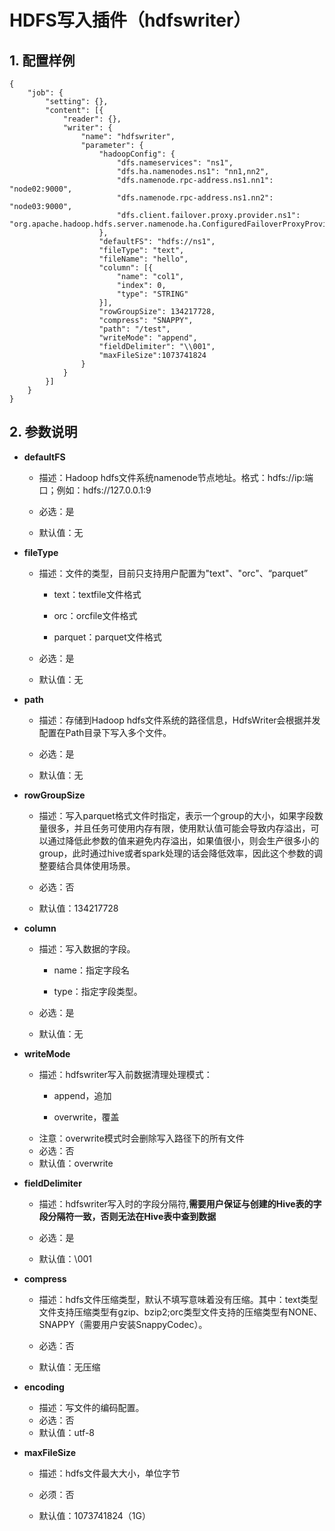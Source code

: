 # HDFS写入插件（hdfswriter）

## 1. 配置样例

```
{
    "job": {
        "setting": {},
        "content": [{
            "reader": {},
            "writer": {
                "name": "hdfswriter",
                "parameter": {
                    "hadoopConfig": {
                        "dfs.nameservices": "ns1",
                        "dfs.ha.namenodes.ns1": "nn1,nn2",
                        "dfs.namenode.rpc-address.ns1.nn1": "node02:9000",
                        "dfs.namenode.rpc-address.ns1.nn2": "node03:9000",
                        "dfs.client.failover.proxy.provider.ns1": "org.apache.hadoop.hdfs.server.namenode.ha.ConfiguredFailoverProxyProvider"
                    },
                    "defaultFS": "hdfs://ns1",
                    "fileType": "text",
                    "fileName": "hello",
                    "column": [{
                        "name": "col1",
                        "index": 0,
                        "type": "STRING"
                    }],
                    "rowGroupSize": 134217728,
                    "compress": "SNAPPY",
                    "path": "/test",
                    "writeMode": "append",
                    "fieldDelimiter": "\\001",
                    "maxFileSize":1073741824‬
                }
            }
        }]
    }
}
```

## 2. 参数说明

* **defaultFS**
  
  * 描述：Hadoop hdfs文件系统namenode节点地址。格式：hdfs://ip:端口；例如：hdfs://127.0.0.1:9
  
  * 必选：是 <br />
  
  * 默认值：无 <br />

* **fileType**
  
  * 描述：文件的类型，目前只支持用户配置为"text"、"orc"、“parquet”
    
    * text：textfile文件格式
    
    * orc：orcfile文件格式
    
    * parquet：parquet文件格式
  
  * 必选：是 <br />
  
  * 默认值：无 <br />

* **path**
  
  * 描述：存储到Hadoop hdfs文件系统的路径信息，HdfsWriter会根据并发配置在Path目录下写入多个文件。
  
  * 必选：是 <br />
  
  * 默认值：无 <br />

* **rowGroupSize**
  
  * 描述：写入parquet格式文件时指定，表示一个group的大小，如果字段数量很多，并且任务可使用内存有限，使用默认值可能会导致内存溢出，可以通过降低此参数的值来避免内存溢出，如果值很小，则会生产很多小的group，此时通过hive或者spark处理的话会降低效率，因此这个参数的调整要结合具体使用场景。
  
  * 必选：否
  
  * 默认值：134217728

* **column**
  
  * 描述：写入数据的字段。
    
    * name：指定字段名
    
    * type：指定字段类型。
  
  * 必选：是 <br />
  
  * 默认值：无 <br />

* **writeMode**
  
  * 描述：hdfswriter写入前数据清理处理模式： <br />
    * append，追加
    
    * overwrite，覆盖
  * 注意：overwrite模式时会删除写入路径下的所有文件
  * 必选：否
  * 默认值：overwrite

* **fieldDelimiter**
  
  * 描述：hdfswriter写入时的字段分隔符,**需要用户保证与创建的Hive表的字段分隔符一致，否则无法在Hive表中查到数据** <br />
  
  * 必选：是 <br />
  
  * 默认值：\\001 <br />

* **compress**
  
  * 描述：hdfs文件压缩类型，默认不填写意味着没有压缩。其中：text类型文件支持压缩类型有gzip、bzip2;orc类型文件支持的压缩类型有NONE、SNAPPY（需要用户安装SnappyCodec）。 <br />
  
  * 必选：否 <br />
  
  * 默认值：无压缩 <br />

* **encoding**
  
  * 描述：写文件的编码配置。<br />
  * 必选：否
  * 默认值：utf-8

* **maxFileSize**
  
  * 描述：hdfs文件最大大小，单位字节
  
  * 必须：否
  
  * 默认值：1073741824‬（1G）
